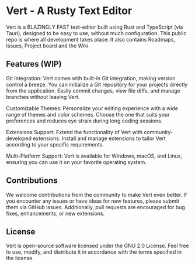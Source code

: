 # Vert - A Rusty Text Editor

Vert is a BLAZINGLY FAST text-editor built using Rust and TypeScript (via Tauri), designed to be easy to use, without much configuration. This public repo is where all development takes place. It also contains Roadmaps, Issues, Project board and the Wiki.

## Features (WIP)

Git Integration: Vert comes with built-in Git integration, making version control a breeze. You can initialize a Git repository for your projects directly from the application. Easily commit changes, view file diffs, and manage branches without leaving Vert.

Customizable Themes: Personalize your editing experience with a wide range of themes and color schemes. Choose the one that suits your preferences and reduces eye strain during long coding sessions.

Extensions Support: Extend the functionality of Vert with community-developed extensions. Install and manage extensions to tailor Vert according to your specific requirements.

Multi-Platform Support: Vert is available for Windows, macOS, and Linux, ensuring you can use it on your favorite operating system.

## Contributions

We welcome contributions from the community to make Vert even better. If you encounter any issues or have ideas for new features, please submit them via GitHub issues. Additionally, pull requests are encouraged for bug fixes, enhancements, or new extensions.

## License 

Vert is open-source software licensed under the GNU 2.0 License. Feel free to use, modify, and distribute it in accordance with the terms specified in the license.
